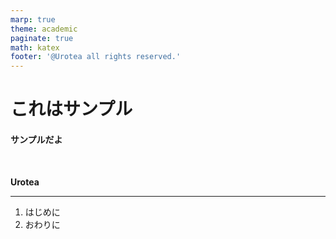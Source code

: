 ```yaml
---
marp: true
theme: academic
paginate: true
math: katex
footer: '@Urotea all rights reserved.'
---
```


<style>
@import url('https://fonts.googleapis.com/css2?family=Noto+Sans+JP:wght@100..900&display=swap');
section {
  font-family: "Noto Sans JP", sans-serif;
  font-optical-sizing: auto;
  font-weight: <weight>;
  font-style: normal;
}
</style>

<!-- _class: lead -->

# これはサンプル

#### サンプルだよ

<br>

**Urotea**

---

<!-- _header: 目次 -->

1. はじめに
1. おわりに
